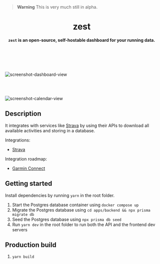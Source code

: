 > **Warning**
> This is very much still in alpha.

<div align="center">
<h1>zest</h1>
<b><code>zest</code> is an open-source, self-hostable dashboard for your running data.</b>
</div>

<br/><br/>
<br/><br/>

![screenshot-dashboard-view](https://user-images.githubusercontent.com/17277800/218068883-73c3d83a-d129-4514-966f-1d3bce9263de.png)

<br/><br/>

![screenshot-calendar-view](https://user-images.githubusercontent.com/17277800/218068898-39045970-5dfc-4d5e-8b8b-f93fb1857c0e.png)

## Description

It integrates with services like [Strava](https://strava.com/) by using their APIs to download all available activities and storing in a database.

Integrations:

- [Strava](https://strava.com/)

Integration roadmap:

- [Garmin Connect](https://connect.garmin.com/)

## Getting started

Install dependencies by running `yarn` in the root folder.

1. Start the Postgres database container using `docker compose up`
2. Migrate the Postgres database using `cd apps/backend && npx prisma migrate db`
3. Seed the Postgres database using `npx prisma db seed`
4. Run `yarn dev` in the root folder to run both the API and the frontend dev servers

## Production build

1. `yarn build`

